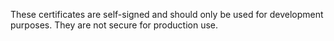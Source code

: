 These certificates are self-signed and should only be used for development purposes. They are not secure for production use.
